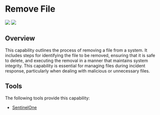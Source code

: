# Remove File
![](https://img.shields.io/badge/Phase-Eradication_%28P0004%29-blue)&nbsp;![](https://img.shields.io/badge/Category-File-blue)
## Overview
This capability outlines the process of removing a file from a system. It includes steps for identifying the file to be removed, ensuring that it is safe to delete, and executing the removal in a manner that maintains system integrity. This capability is essential for managing files during incident response, particularly when dealing with malicious or unnecessary files.

## Tools
The following tools provide this capability:

- [SentinelOne](../tool/sentinelone/C4301.md)